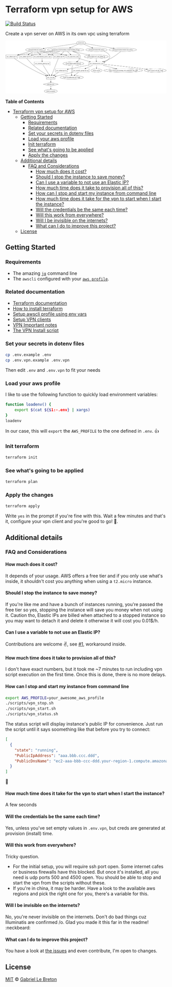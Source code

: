 # Terraform vpn setup for AWS

[![Build Status](https://travis-ci.com/GabLeRoux/terraform-aws-vpn.svg?branch=master)](https://travis-ci.com/GabLeRoux/terraform-aws-vpn)

Create a vpn server on AWS in its own vpc using terraform

![graph](./graph.svg)

<!-- START doctoc generated TOC please keep comment here to allow auto update -->
<!-- DON'T EDIT THIS SECTION, INSTEAD RE-RUN doctoc TO UPDATE -->
**Table of Contents**

- [Terraform vpn setup for AWS](#terraform-vpn-setup-for-aws)
  - [Getting Started](#getting-started)
    - [Requirements](#requirements)
    - [Related documentation](#related-documentation)
    - [Set your secrets in dotenv files](#set-your-secrets-in-dotenv-files)
    - [Load your aws profile](#load-your-aws-profile)
    - [Init terraform](#init-terraform)
    - [See what's going to be applied](#see-whats-going-to-be-applied)
    - [Apply the changes](#apply-the-changes)
  - [Additional details](#additional-details)
    - [FAQ and Considerations](#faq-and-considerations)
      - [How much does it cost?](#how-much-does-it-cost)
      - [Should I stop the instance to save money?](#should-i-stop-the-instance-to-save-money)
      - [Can I use a variable to not use an Elastic IP?](#can-i-use-a-variable-to-not-use-an-elastic-ip)
      - [How much time does it take to provision all of this?](#how-much-time-does-it-take-to-provision-all-of-this)
      - [How can I stop and start my instance from command line](#how-can-i-stop-and-start-my-instance-from-command-line)
      - [How much time does it take for the vpn to start when I start the instance?](#how-much-time-does-it-take-for-the-vpn-to-start-when-i-start-the-instance)
      - [Will the credentials be the same each time?](#will-the-credentials-be-the-same-each-time)
      - [Will this work from everywhere?](#will-this-work-from-everywhere)
      - [Will I be invisible on the internets?](#will-i-be-invisible-on-the-internets)
      - [What can I do to improve this project?](#what-can-i-do-to-improve-this-project)
  - [License](#license)

<!-- END doctoc generated TOC please keep comment here to allow auto update -->


## Getting Started

### Requirements

* The amazing [`jq`](https://stedolan.github.io/jq/) command line
* The `awscli` configured with your [`aws profile`](https://docs.aws.amazon.com/cli/latest/userguide/cli-multiple-profiles.html).

### Related documentation

* [Terraform documentation](https://www.terraform.io/docs/)
* [How to install terraform](https://www.terraform.io/intro/getting-started/install.html)
* [Setup awscli profile using env vars](https://www.terraform.io/docs/providers/aws/index.html#environment-variables)
* [Setup VPN clients](https://git.io/vpnclients)
* [VPN Important notes](https://git.io/vpnnotes)
* [The VPN Install script](https://git.io/vpnsetup)

### Set your secrets in dotenv files

```bash
cp .env.example .env
cp .env.vpn.example .env.vpn
```

Then edit `.env` and `.env.vpn` to fit your needs

### Load your aws profile

I like to use the following function to quickly load environment variables:

```bash
function loadenv() {
    export $(cat ${$1:-.env} | xargs)
}
loadenv
```

In our case, this will `export` the `AWS_PROFILE` to the one defined in `.env`. :+1:

### Init terraform

```bash
terraform init
```

### See what's going to be applied

```bash
terraform plan
```

### Apply the changes

```bash
terraform apply
```

Write `yes` in the prompt if you're fine with this. Wait a few minutes and that's it, configure your vpn client and you're good to go! :tada:. 

## Additional details

### FAQ and Considerations

#### How much does it cost?

It depends of your usage. AWS offers a free tier and if you only use what's inside, it shouldn't cost you anything when using a `t2.micro` instance.

#### Should I stop the instance to save money?

If you're like me and have a bunch of instances running, you're passed the free tier so yes, stopping the instance will save you money when not using it. Caution tho, Elastic IPs are billed when attached to a stopped instance so you may want to detach it and delete it otherwise it will cost you 0.01$/h.

#### Can I use a variable to not use an Elastic IP?

Contributions are welcome :v:, see [#1](https://github.com/GabLeRoux/terraform-aws-vpn/issues/1), workaround inside.

#### How much time does it take to provision all of this?

I don't have exact numbers, but it took me ~7 minutes to run including vpn script execution on the first time. Once this is done, there is no more delays.

#### How can I stop and start my instance from command line

```bash
export AWS_PROFILE=your_awesome_aws_profile
./scripts/vpn_stop.sh
./scripts/vpn_start.sh
./scripts/vpn_status.sh
```

The status script will display instance's public IP for convenience. Just run the script until it says soomething like that before you try to connect:

```json
[
  {
    "state": "running",
    "PublicIpAddress": "aaa.bbb.ccc.ddd",
    "PublicDnsName": "ec2-aaa-bbb-ccc-ddd.your-region-1.compute.amazonaws.com"
  }
]
```

:tada:

#### How much time does it take for the vpn to start when I start the instance?

A few seconds

#### Will the credentials be the same each time?

Yes, unless you've set empty values in `.env.vpn`, but creds are generated at provision (install) time.

#### Will this work from everywhere?

Tricky question.

* For the initial setup, you will require ssh port open. Some internet cafes or business firewalls have this blocked. But once it's installed, all you need is udp ports 500 and 4500 open. You should be able to stop and start the vpn from the scripts without these.
* If you're in china, it may be harder. Have a look to the available aws regions and pick the right one for you, there's a variable for this.

#### Will I be invisible on the internets?

No, you're never invisible on the internets. Don't do bad things cuz Illuminatis are confirmed /o\. Glad you made it this far in the readme! :neckbeard: 

#### What can I do to improve this project?

You have a look at [the issues](https://github.com/gableroux/terraform-aws-vpn/issues) and even contribute, I'm open to changes.

## License

[MIT](LICENSE.md) © [Gabriel Le Breton](https://gableroux.com)
